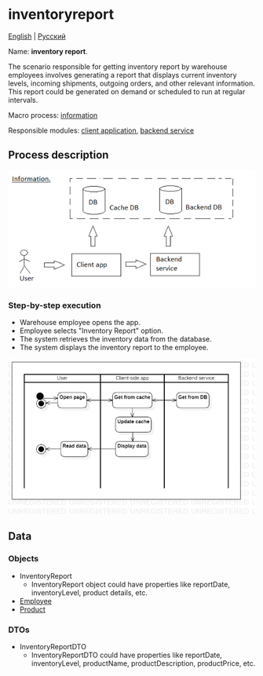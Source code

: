 # inventoryreport

[English](inventoryreport.md) | [Русский](inventoryreport.ru.md)

Name: **inventory report**.

The scenario responsible for getting inventory report by warehouse employees involves generating a report that displays current inventory levels, incoming shipments, outgoing orders, and other relevant information. 
This report could be generated on demand or scheduled to run at regular intervals.

Macro process: [information](../../macroprocesses/information.md)

Responsible modules: [client application](../../frontend/warehouseclient.md), [backend service](../../backend/warehousebackend.md)

## Process description

![information_overall](../../img/information_overall.png)

### Step-by-step execution

- Warehouse employee opens the app.
- Employee selects "Inventory Report" option.
- The system retrieves the inventory data from the database.
- The system displays the inventory report to the employee.

![customer.allorders](../../img/activitydiagrams/customer.allorders.png)

## Data 

### Objects

- InventoryReport
    - InventoryReport object could have properties like reportDate, inventoryLevel, product details, etc. 
- [Employee](https://github.com/alexeysp11/workflow-lib/blob/main/docs/Models/Business/InformationSystem/Employee.md)
- [Product](https://github.com/alexeysp11/workflow-lib/blob/main/docs/Models/Business/Products/Product.md)

### DTOs

- InventoryReportDTO
    - InventoryReportDTO could have properties like reportDate, inventoryLevel, productName, productDescription, productPrice, etc.
